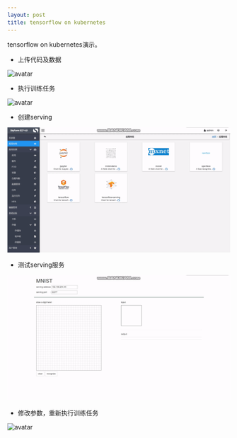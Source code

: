 ```yaml
---
layout: post
title: tensorflow on kubernetes
---
```


tensorflow on kubernetes演示。

* 上传代码及数据

![avatar](https://github.com/WorldAITime/demo/raw/master/upload.gif)

* 执行训练任务

![avatar](https://github.com/WorldAITime/demo/raw/master/run-job.gif)

* 创建serving

![avatar](https://github.com/WorldAITime/demo/raw/master/run-serving.gif)

* 测试serving服务

![avatar](https://github.com/WorldAITime/demo/raw/master/test-serving.gif)

* 修改参数，重新执行训练任务

![avatar](https://github.com/WorldAITime/demo/raw/master/rerun-job.gif)